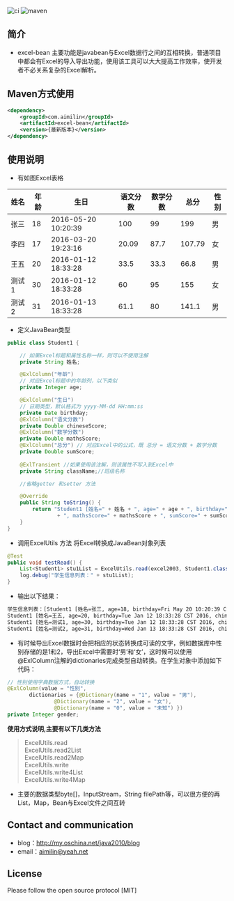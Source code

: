 ![ci](https://api.travis-ci.org/aimilin6688/excel-bean.svg?branch=master)
![maven](https://img.shields.io/maven-central/v/com.aimilin/excel-bean.svg?style=flat-square)

## 简介

- excel-bean 主要功能是javabean与Excel数据行之间的互相转换，普通项目中都会有Excel的导入导出功能，使用该工具可以大大提高工作效率，使开发者不必关系复杂的Excel解析。

## Maven方式使用
```xml
<dependency>
	<groupId>com.aimilin</groupId>
	<artifactId>excel-bean</artifactId>
	<version>{最新版本}</version>
</dependency>
```

## 使用说明

- 有如图Excel表格  

姓名|年龄|生日|语文分数|数学分数|总分|性别
-|-|-|-|-|-|-
张三|18|2016-05-20 10:20:39|100|99|199|男
李四|17|2016-03-20 19:23:16|20.09|87.7|107.79|女
王五|20|2016-01-12 18:33:28|33.5|33.3|66.8|男
测试1|30|2016-01-12 18:33:28|60|95|155|女					
测试2|31|2016-01-13 18:33:28|61.1|80|141.1|男


- 定义JavaBean类型

```java 
public class Student1 {

	// 如果Excel标题和属性名称一样，则可以不使用注解
	private String 姓名;

	@ExlColumn("年龄")
	// 对应Excel标题中的年龄列，以下类似
	private Integer age;

	@ExlColumn("生日")
	// 日期类型，默认格式为 yyyy-MM-dd HH:mm:ss
	private Date birthday;
	@ExlColumn("语文分数")
	private Double chineseScore;
	@ExlColumn("数学分数")
	private Double mathsScore;
	@ExlColumn("总分") // 对应Excel中的公式，既 总分 = 语文分数 + 数学分数
	private Double sumScore;
	
	@ExlTransient //如果使用该注解，则该属性不写入到Excel中
	private String className;//班级名称

	//省略getter 和setter 方法

	@Override
	public String toString() {
		return "Student1 [姓名=" + 姓名 + ", age=" + age + ", birthday=" + birthday + ", chineseScore=" + chineseScore
				+ ", mathsScore=" + mathsScore + ", sumScore=" + sumScore + "]";
	}
}
```

- 调用ExcelUtils 方法 将Excel转换成JavaBean对象列表
```java
@Test
public void testRead() {
	List<Student1> stu1List = ExcelUtils.read(excel2003, Student1.class);
	log.debug("学生信息列表：" + stu1List);
}
```

- 输出以下结果：

```tex
学生信息列表：[Student1 [姓名=张三, age=18, birthday=Fri May 20 10:20:39 CST 2016, chineseScore=100.0, mathsScore=99.0, sumScore=199.0],  Student1 [姓名=李四, age=17, birthday=Sun Mar 20 19:23:16 CST 2016, chineseScore=20.09, mathsScore=87.7, sumScore=107.79], 
Student1 [姓名=王五, age=20, birthday=Tue Jan 12 18:33:28 CST 2016, chineseScore=33.5, mathsScore=33.3, sumScore=66.8], 
Student1 [姓名=测试1, age=30, birthday=Tue Jan 12 18:33:28 CST 2016, chineseScore=60.0, mathsScore=95.0, sumScore=155.0], 
Student1 [姓名=测试2, age=31, birthday=Wed Jan 13 18:33:28 CST 2016, chineseScore=61.1, mathsScore=80.0, sumScore=141.1]]
```
  
  - 有时候导出Excel数据时会把相应的状态转换成可读的文字，例如数据库中性别存储的是1和2，导出Excel中需要时‘男’和‘女’，这时候可以使用@ExlColumn注解的dictionaries完成类型自动转换。在学生对象中添加如下代码：
```java
// 性别使用字典数据方式，自动转换
@ExlColumn(value = "性别", 
	   dictionaries = {@Dictionary(name = "1", value = "男"), 
			   @Dictionary(name = "2", value = "女"),
			   @Dictionary(name = "0", value = "未知") })
private Integer gender;
```

**使用方式说明,主要有以下几类方法**   
> ExcelUtils.read  
> ExcelUtils.read2List  
> ExcelUtils.read2Map   
> ExcelUtils.write   
> ExcelUtils.write4List   
> ExcelUtils.write4Map   
- 主要的数据类型byte[]，InputStream，String filePath等，可以很方便的再List，Map，Bean与Excel文件之间互转



## Contact and communication

- blog：http://my.oschina.net/java2010/blog
- email：aimilin@yeah.net

## License
Please follow the open source protocol [MIT]
